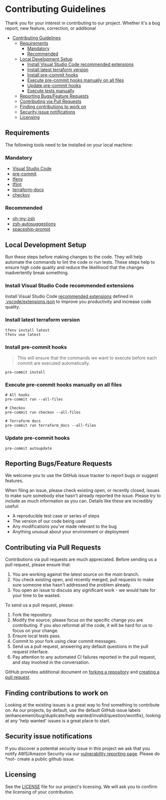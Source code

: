 # Contributing Guidelines

Thank you for your interest in contributing to our project. Whether it's a bug report, new feature, correction, or additional
<!-- TOC -->

- [Contributing Guidelines](#contributing-guidelines)
  - [Requirements](#requirements)
    - [Mandatory](#mandatory)
    - [Recommended](#recommended)
  - [Local Development Setup](#local-development-setup)
    - [Install Visual Studio Code recommended extensions](#install-visual-studio-code-recommended-extensions)
    - [Install latest terraform version](#install-latest-terraform-version)
    - [Install pre-commit hooks](#install-pre-commit-hooks)
    - [Execute pre-commit hooks manually on all files](#execute-pre-commit-hooks-manually-on-all-files)
    - [Update pre-commit hooks](#update-pre-commit-hooks)
    - [Execute tests manually](#execute-tests-manually)
  - [Reporting Bugs/Feature Requests](#reporting-bugsfeature-requests)
  - [Contributing via Pull Requests](#contributing-via-pull-requests)
  - [Finding contributions to work on](#finding-contributions-to-work-on)
  - [Security issue notifications](#security-issue-notifications)
  - [Licensing](#licensing)

<!-- /TOC -->

## Requirements

The following tools need to be installed on your local machine:

### Mandatory

- [Visual Studio Code](https://code.visualstudio.com/)
- [pre-commit](https://pre-commit.com/)
- [tfenv](https://github.com/tfutils/tfenv)
- [tflint](https://github.com/terraform-linters/tflint)
- [terraform-docs](https://github.com/terraform-docs/terraform-docs)
- [checkov](https://github.com/bridgecrewio/checkov)

### Recommended

- [oh-my-zsh](https://ohmyz.sh/)
- [zsh-autosuggestions](https://github.com/zsh-users/zsh-autosuggestions)
- [spaceship-prompt](https://github.com/spaceship-prompt/spaceship-prompt)

## Local Development Setup

Run these steps before making changes to the code. They will help automate the commands to lint the code or run tests. These steps help to ensure high code quality and reduce the likelihood that the changes inadvertently break something.

### Install Visual Studio Code recommended extensions

Install Visual Studio Code [recommended extensions](https://code.visualstudio.com/docs/editor/extension-marketplace#_recommended-extensions) defined in [.vscode/extensions.json](.vscode/extensions.json) to improve you productivity and increase code quality.

### Install latest terraform version

```shell
tfenv install latest
tfenv use latest
```

### Install pre-commit hooks

> This will ensure that the commands we want to execute before each commit are executed automatically.

```shell
pre-commit install
```

### Execute pre-commit hooks manually on all files

```shell
# All hooks
pre-commit run --all-files

# Checkov
pre-commit run checkov --all-files

# Terraform docs
pre-commit run terraform_docs --all-files
```

### Update pre-commit hooks

```shell
pre-commit autoupdate
```

## Reporting Bugs/Feature Requests

We welcome you to use the GitHub issue tracker to report bugs or suggest features.

When filing an issue, please check existing open, or recently closed, issues to make sure somebody else hasn't already
reported the issue. Please try to include as much information as you can. Details like these are incredibly useful:

- A reproducible test case or series of steps
- The version of our code being used
- Any modifications you've made relevant to the bug
- Anything unusual about your environment or deployment

## Contributing via Pull Requests

Contributions via pull requests are much appreciated. Before sending us a pull request, please ensure that:

1. You are working against the latest source on the *main* branch.
2. You check existing open, and recently merged, pull requests to make sure someone else hasn't addressed the problem already.
3. You open an issue to discuss any significant work - we would hate for your time to be wasted.

To send us a pull request, please:

1. Fork the repository.
2. Modify the source; please focus on the specific change you are contributing. If you also reformat all the code, it will be hard for us to focus on your change.
3. Ensure local tests pass.
4. Commit to your fork using clear commit messages.
5. Send us a pull request, answering any default questions in the pull request interface.
6. Pay attention to any automated CI failures reported in the pull request, and stay involved in the conversation.

GitHub provides additional document on [forking a repository](https://help.github.com/articles/fork-a-repo/) and
[creating a pull request](https://help.github.com/articles/creating-a-pull-request/).

## Finding contributions to work on

Looking at the existing issues is a great way to find something to contribute on. As our projects, by default, use the default GitHub issue labels (enhancement/bug/duplicate/help wanted/invalid/question/wontfix), looking at any 'help wanted' issues is a great place to start.

## Security issue notifications

If you discover a potential security issue in this project we ask that you notify AWS/Amazon Security via our [vulnerability reporting page](http://aws.amazon.com/security/vulnerability-reporting/). Please do **not*- create a public github issue.

## Licensing

See the [LICENSE](LICENSE) file for our project's licensing. We will ask you to confirm the licensing of your contribution.
